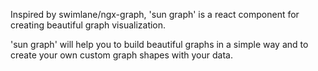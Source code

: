 Inspired by swimlane/ngx-graph, 'sun graph' is a react component for creating beautiful graph visualization.

'sun graph' will help you to build beautiful graphs in a simple way and to create your own custom graph shapes with your data.
